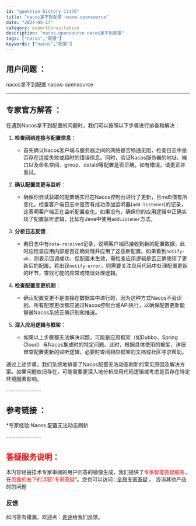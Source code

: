 ```yaml
---
id: "question-history-11476"
title: "nacos拿不到配置 nacos-opensource"
date: "2024-05-17"
category: expertConsultation
description: "nacos-opensource nacos拿不到配置"
tags: ["nacos","配置"]
keywords: ["nacos","配置"]
---
```


## 用户问题 ： 
 nacos拿不到配置 nacos-opensource 

---------------
## 专家官方解答 ：

在遇到Nacos拿不到配置的问题时，我们可以按照以下步骤进行排查和解决：

1. **检查网络连接与配置信息**：
   - 首先确认Nacos客户端与服务器之间的网络是否畅通无阻，检查日志中是否存在连接失败或超时的错误信息。同时，验证Nacos服务器的地址、端口以及命名空间、group、dataId等配置是否正确。如有错误，请更正并重试。

2. **确认配置变更与监听**：
   - 确保你尝试获取的配置确实已在Nacos控制台进行了更新，且md5值有所变化。检查客户端日志中是否有成功添加监听器(`add-listener`)的记录，这表明客户端正在监听配置变化。如果没有，确保你的应用逻辑中正确实现了配置监听逻辑，比如在Java中使用`addListener`方法。

3. **分析日志反馈**：
   - 若日志中有`data-received`记录，说明客户端已接收到新的配置数据，此时应检查应用内部是否正确处理并应用了这些新配置。如果看到`notify-ok`，则表示回调成功，但配置未生效，需检查应用逻辑是否正确使用了更新后的配置。若出现`notify-error`，则需要关注应用代码中处理配置更新的环节，查找可能的异常或错误处理逻辑。

4. **检查配置变更机制**：
   - 确认配置变更不是直接在数据库中进行的，因为这种方式Nacos不会识别。所有配置更改都应通过Nacos控制台或API执行，以确保配置更新能够被Nacos系统正确识别和推送。

5. **深入应用逻辑与框架**：
   - 如果以上步骤都无法解决问题，可能是应用框架（如Dubbo、Spring Cloud）与Nacos集成时的特定问题。此时，根据具体使用的框架，详细审查配置更新的监听逻辑，必要时查阅相应框架的文档或社区寻求帮助。

通过上述步骤，我们系统地排查了Nacos配置无法动态刷新的常见原因及解决方案。如果问题依旧存在，可能需要更深入地分析应用代码逻辑或考虑是否存在特定环境因素影响。


<font color="#949494">---------------</font> 


## 参考链接 ：

*专家经验:Nacos 配置无法动态刷新 


 <font color="#949494">---------------</font> 
 


## <font color="#FF0000">答疑服务说明：</font> 

本内容经由技术专家审阅的用户问答的镜像生成，我们提供了<font color="#FF0000">专家智能答疑服务</font>，在<font color="#FF0000">页面的右下的浮窗”专家答疑“</font>。您也可以访问 : [全局专家答疑](https://opensource.alibaba.com/chatBot) 。 咨询其他产品的的问题

### 反馈
如问答有错漏，欢迎点：[差评](https://ai.nacos.io/user/feedbackByEnhancerGradePOJOID?enhancerGradePOJOId=13763)给我们反馈。
